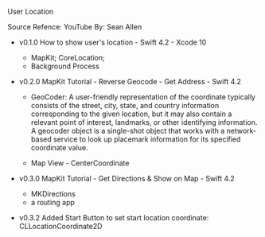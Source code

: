 User Location

Source Refence: YouTube
By: Sean Allen

- v0.1.0 How to show user's location - Swift 4.2 - Xcode 10
    - MapKit; CoreLocation;
    - Background Process

- v0.2.0 MapKit Tutorial - Reverse Geocode - Get Address - Swift 4.2
    - GeoCoder:  A user-friendly representation of the coordinate typically consists of the street, city, state, and country information corresponding to the given location, but it may also contain a relevant point of interest, landmarks, or other identifying information. A geocoder object is a single-shot object that works with a network-based service to look up placemark information for its specified coordinate value.

    - Map View - CenterCoordinate

- v0.3.0 MapKit Tutorial - Get Directions & Show on Map - Swift 4.2
    - MKDirections
    - a routing app

- v0.3.2 Added Start Button to set start location coordinate: CLLocationCoordinate2D
